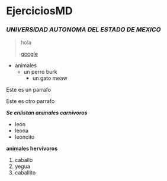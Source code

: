# EjerciciosMD
### *UNIVERSIDAD AUTONOMA DEL ESTADO DE MEXICO*
>hola 
>
>[google](www.google.com)

* animales
  * un perro burk
    * un gato meaw

Este es un parrafo 

Este es otro parrafo

**_Se enlistan animales carnivoros_**
* león 
 * leona
 * leoncito
>
**animales hervivoros**
>
 1. caballo 
 2. yegua 
 3. caballito
